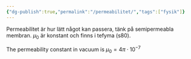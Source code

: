 ```yaml
---
{"dg-publish":true,"permalink":"/permeabilitet/","tags":["fysik"]}
---
```


Permeabilitet är hur lätt något kan passera, tänk på semipermeabla membran. $\mu_0$ är konstant och finns i tefyma (s80).

The permeability constant in vacuum is $\mu_{0}=4\pi\cdot10^{-7}$
